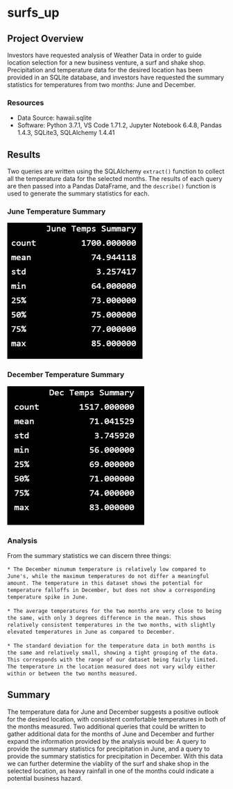 # surfs_up

## Project Overview
Investors have requested analysis of Weather Data in order to guide location selection for a new business venture, a surf and shake shop. Precipitation and temperature data for the desired location has been provided in an SQLite database, and investors have requested the summary statistics for temperatures from two months: June and December.  

### Resources
- Data Source: hawaii.sqlite
- Software: Python 3.7.1, VS Code 1.71.2, Jupyter Notebook 6.4.8, Pandas 1.4.3, SQLite3, SQLAlchemy 1.4.41

## Results
Two queries are written using the SQLAlchemy `extract()` function to collect all the temperature data for the selected months. The results of each query are then passed into a Pandas DataFrame, and the `describe()` function is used to generate the summary statistics for each. 

### June Temperature Summary
![jun_temps](https://github.com/Jforbus/surfs_up/blob/main/Resources/Jun_Temps.png)

### December Temperature Summary
![dec_temps](https://github.com/Jforbus/surfs_up/blob/main/Resources/Dec_Temps.png)


### Analysis
From the summary statistics we can discern three things:

    * The December minumum temperature is relatively low compared to June's, while the maximum temperatures do not differ a meaningful amount. The temperature in this dataset shows the potential for temperature falloffs in December, but does not show a corresponding temperature spike in June.

    * The average temperatures for the two months are very close to being the same, with only 3 degrees difference in the mean. This shows relatively consistent temperatures in the two months, with slightly elevated temperatures in June as compared to December.

    * The standard deviation for the temperature data in both months is the same and relatively small, showing a tight grouping of the data. This corresponds with the range of our dataset being fairly limited. The temperature in the location measured does not vary wildy either within or between the two months measured.  


## Summary
The temperature data for June and December suggests a positive outlook for the desired location, with consistent comfortable temperatures in both of the months measured. Two additional queries that could be written to gather additional data for the months of June and December and further expand the information provided by the analysis would be: A query to provide the summary statistics for precipitation in June, and a query to provide the summary statistics for precipitation in December. With this data we can further determine the viablity of the surf and shake shop in the selected location, as heavy rainfall in one of the months could indicate a potential business hazard. 